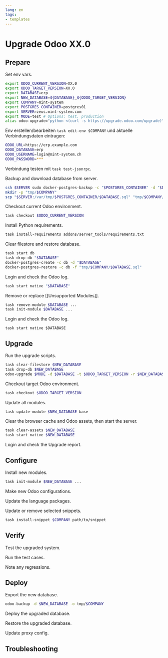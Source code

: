 ```yaml
---
lang: en
tags:
- templates
---
```

# Upgrade Odoo XX.0

## Prepare

Set env vars.

```bash
export ODOO_CURRENT_VERSION=XX.0
export ODOO_TARGET_VERSION=XX.0
export DATABASE=erp
export NEW_DATABASE=${DATABASE}_${ODOO_TARGET_VERSION}
export COMPANY=mint-system
export POSTGRES_CONTAINER=postgres01
export SERVER=zeus.mint-system.com
export MODE=test # Options: test, production
alias odoo-upgrade="python <(curl -s https://upgrade.odoo.com/upgrade)"
```

Env erstellen/bearbeiten `task edit-env $COMPANY` und aktuelle Verbindungsdaten eintragen:

```bash
ODOO_URL=https://erp.example.com
ODOO_DATABASE=erp
ODOO_USERNAME=login@mint-system.ch
ODOO_PASSWORD=***
```

Verbindung testen mit `task test-jsonrpc`.

Backup and download database from server.

```bash
ssh $SERVER sudo docker-postgres-backup -c "$POSTGRES_CONTAINER" -d "$DATABASE"
mkdir -p "tmp/$COMPANY"
scp "$SERVER:/var/tmp/$POSTGRES_CONTAINER/$DATABASE.sql" "tmp/$COMPANY/$DATABASE.sql"
```

Checkout current Odoo environment.

```bash
task checkout $ODOO_CURRENT_VERSION
```

Install Python requirements.

```bash
task install-requirements addons/server_tools/requirements.txt
```

Clear filestore and restore database.

```bash
task start db
task drop-db "$DATABASE"
docker-postgres-create -c db -d "$DATABASE"
docker-postgres-restore -c db -f "tmp/$COMPANY/$DATABASE.sql"
```

Login and check the Odoo log.

```bash
task start native "$DATABASE"
```

Remove or replace [[Unsupported Modules]].

```bash
task remove-module $DATABASE ...
task init-module $DATABASE ...
```

Login and check the Odoo log.

```
task start native $DATABASE
```
## Upgrade

Run the upgrade scripts.

```bash
task clear-filestore $NEW_DATABASE
task drop-db $NEW_DATABASE
odoo-upgrade $MODE -d $DATABASE -t $ODOO_TARGET_VERSION -r $NEW_DATABASE
```

Checkout target Odoo environment.

```bash
task checkout $ODOO_TARGET_VERSION
```

Update all modules.

```bash
task update-module $NEW_DATABASE base
```

Clear the browser cache and Odoo assets, then start the server.

```bash
task clear-assets $NEW_DATABASE
task start native $NEW_DATABASE
```

Login and check the Upgrade report.

## Configure

Install new modules.

```bash
task init-module $NEW_DATABASE ...
```

Make new Odoo configurations.

Update the language packages.

Update or remove selected snippets.

```bash
task install-snippet $COMPANY path/to/snippet
```

## Verify

Test the upgraded system.

Run the test cases.

Note any regressions.

## Deploy

Export the new database.

```bash
odoo-backup -d $NEW_DATABASE -o tmp/$COMPANY
```

Deploy the upgraded database.

Restore the upgraded database.

Update proxy config.

## Troubleshooting
